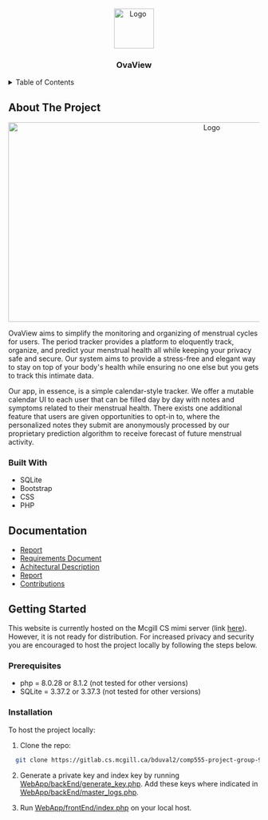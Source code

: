 <a name="readme-top"></a>

<!-- PROJECT LOGO -->
<br />
<div align="center">
  <a href="https://gitlab.cs.mcgill.ca/bduval2/comp555-project-group-9">
    <img src="https://i.imgur.com/uh1pZQC.png" alt="Logo" width="80" height="80">
  </a>

<h3 align="center">OvaView</h3>
</div>


<!-- TABLE OF CONTENTS -->
<details>
  <summary>Table of Contents</summary>
  <ol>
    <li>
      <a href="#about-the-project">About The Project</a>
      <ul>
        <li><a href="#built-with">Built With</a></li>
      </ul>
    </li>
    <li>
      <a href="#getting-started">Getting Started</a>
      <ul>
        <li><a href="#prerequisites">Prerequisites</a></li>
        <li><a href="#installation">Installation</a></li>
      </ul>
    <li><a href="#contributors">Contributors</a></li>
  </ol>
</details>

<!-- ABOUT THE PROJECT -->
## About The Project

<div align="center">
  <a href="https://cs.mcgill.ca/~apopia/comp555/">
    <img src="https://i.imgur.com/wIZXnS1.png" alt="Logo" width="800" height="400">
  </a>
</div>

OvaView aims to simplify the monitoring and organizing of menstrual cycles for users. The period tracker provides a platform to eloquently track, organize, and predict your menstrual health all while keeping your privacy safe and secure. Our system aims to provide a stress-free and elegant way to stay on top of your body's health while ensuring no one else but you gets to track this intimate data.

Our app, in essence, is a simple calendar-style tracker. We offer a mutable calendar UI to each user that can be filled day by day with notes and symptoms related to their menstrual health. There exists one additional feature that users are given opportunities to opt-in to, where the personalized notes they submit are anonymously processed by our proprietary prediction algorithm to receive forecast of future menstrual activity.

### Built With

* SQLite
* Bootstrap
* CSS
* PHP


## Documentation

* [Report](https://gitlab.cs.mcgill.ca/bduval2/comp555-project-group-9/-/blob/main/Report.md)
* [Requirements Document](https://gitlab.cs.mcgill.ca/bduval2/comp555-project-group-9/-/blob/main/Requirements.md)
* [Achitectural Description](https://gitlab.cs.mcgill.ca/bduval2/comp555-project-group-9/-/blob/main/Architecture.md)
* [Report](https://gitlab.cs.mcgill.ca/bduval2/comp555-project-group-9/-/blob/main/Report.md)
* [Contributions](https://gitlab.cs.mcgill.ca/bduval2/comp555-project-group-9/-/tree/main/contributions)

## Getting Started

This website is currently hosted on the Mcgill CS mimi server (link [here](https://www.cs.mcgill.ca/~bduval2/WebApp/frontEnd/index.php)). However, it is not ready for distribution. For increased privacy and security you are encouraged to host the project locally by following the steps below. 

### Prerequisites

* php = 8.0.28 or 8.1.2 (not tested for other versions)
* SQLite = 3.37.2 or 3.37.3 (not tested for other versions)

### Installation

To host the project locally:

1. Clone the repo:

 ```sh
   git clone https://gitlab.cs.mcgill.ca/bduval2/comp555-project-group-9.
```

2. Generate a private key and index key by running [WebApp/backEnd/generate_key.php](https://gitlab.cs.mcgill.ca/bduval2/comp555-project-group-9/-/blob/main/WebApp/backEnd/generate_key.php). Add these keys where indicated in [WebApp/backEnd/master_logs.php](https://gitlab.cs.mcgill.ca/bduval2/comp555-project-group-9/-/blob/main/WebApp/backEnd/master_logs.php).

3. Run [WebApp/frontEnd/index.php](https://gitlab.cs.mcgill.ca/bduval2/comp555-project-group-9/-/blob/main/WebApp/frontEnd/index.php) on your local host. 




